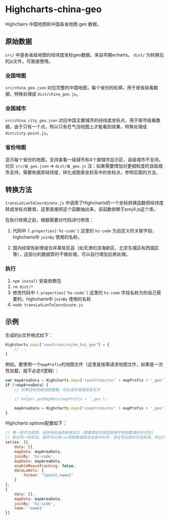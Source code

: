 # Highcharts-china-geo

Highchairs 中国地图和中国各省地图 geo 数据。

## 原始数据

`src/` 中是各省级地图的经纬度坐标geo数据，来自早期echarts。
`dist/` 为转换后的js文件，可直接使用。

### 全国地图
`src/china_geo.json` 对应完整的中国地图，每个省份的轮廓，用于按省级看数据，特殊处理成 `dist/china_geo.js`。

### 全国城市
`src/china_city_geo.json` 对应中国主要城市的经纬度坐标点，用于按市级看数据，由于只有一个点，所以只有在气泡地图上才能看到效果，特殊处理成 `dist/city-point.js`。

### 省份地图
显示每个省份的地图，支持查看一级城市和4个直辖市显示区，县级城市不支持。对应 `src/省_geo.json` => `dist/省_geo.js`
注：如果需要增加对更细粒度的县级城市支持，需要依据其经纬度，转化成图表坐标系中的坐标点，参照后面的方法。

## 转换方法

`transLatLonToCoordinate.js` 中调用了Highcharts的一个坐标转换函数把经纬度转成坐标点数值，这里直接把这个函数抽出来，该函数依赖于proj4.js这个库。

在执行转换之前，根据需要对代码进行修改：

1. 代码中 `f.properties['hz-code']` 这里的 `hz-code` 为自定义的关联字段，highcharts中 `joinBy` 使用的名称。

2. 国内经常有新增或合并某些区县（如天津的滨海新区、北京东城区和西城区等），这部分的数据暂时不做处理，可以自行增加后再处理。

### 执行

1. `npm install` 安装依赖包
2. `rm dist/*`
3. 修改代码中 `f.properties['hz-code']` 这里的 `hz-code` 字段名称为你自己需要的，highcharts中 `joinBy` 使用的名称
2. `node transLatLonToCoordinate.js`

## 示例

生成的js文件格式如下：
```javascript
Highcharts.maps["countries/cn/an_hui_geo"] = {
	// ...
}
```

例如，要使用一个`mapPrefix`的地图文件（这里是按需请求地图文件，如果是一次性加载，就不必走if逻辑）：
```javascript
var mapAreaData = Highcharts.maps['countries/cn/' + mapPrefix + '_geo'];
if (!mapAreaData) {
	// 如果没有加载地图数据，则去请求地理信息文件

    // helper.getMapMeta(mapPrefix + '_geo');

    mapAreaData = Highcharts.maps['countries/cn/' + mapPrefix + '_geo'];
}
```

Highcharts options配置如下：
```javascript
// 第一层作为底图，保持地名始终能够显示（需要两层的原因是便于控制数值的可见性）
// 放在同一层的话，虽然可以用css控制数值和地名居中对齐，但在导出图片时会失效，所以只能用两层来实现
series: [{  
    data: [],
    mapData: mapAreaData,
    joinBy: 'hz-code',
    mapData: mapAreaData,
    enableMouseTracking: false,
    dataLabels: {
        format: "{point.name}"
    }
},
{
    data: [],
    mapData: mapAreaData,
    joinBy: 'hz-code',
    name: 'name1'
}]
```